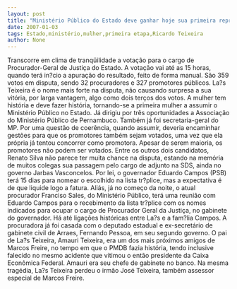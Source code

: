 ```yaml
---
layout: post
title: "Ministério Público do Estado deve ganhar hoje sua primeira representante mulher, La?s Teixeira"
date: 2007-01-03
tags: Estado,ministério,mulher,primeira etapa,Ricardo Teixeira
author: None
---
```

Transcorre em clima de tranqüilidade
 a votação para o cargo de Procurador-Geral de Justiça do Estado.
A votação vai até as 15 horas, quando terá in?cio a apuração do resultado, feito de forma manual.
São 359 votos em disputa, sendo 32 procuradores e 327 promotores públicos.
La?s Teixeira é o nome mais forte na disputa, não causando surpresa a sua vitória, por larga vantagem, algo como dois terços dos votos.
A mulher tem história e deve fazer história, tornando-se a primeira mulher a assumir o Ministério Público no Estado.
Já dirigiu por três oportunidades a Associação do Ministério Público de Pernambuco. Também já foi secretaria-geral do MP.
Por uma questão de coerência, quando assumir, deveria encaminhar gestões para que os promotores também sejam votados, uma vez que ela própria já tentou concorrer como promotora. Apesar de serem maioria, os promotores não podem ser votados.
Entre os outros dois candidatos, Renato Silva não parece ter muita chance na disputa, estando na memória de muitos colegas sua passagem pelo cargo de adjunto na SDS, ainda no governo Jarbas Vasconcelos.
Por lei, o governador Eduardo Campos (PSB) terá 15 dias para nomear o escolhido na lista tr?plice, mas a expectativa é de que liquide logo a fatura.
Aliás, já no começo da noite, o atual procurador Franciso Sales, do Ministério Público, terá uma reunião com Eduardo Campos para o recebimento da lista tr?plice com os nomes indicados para ocupar o cargo de Procurador Geral da Justiça, no gabinete do governador.
Há até ligações históricas entre La?s e a fam?lia Campos. A procuradora já foi casada com o deputado estadual e ex-secretário de gabinete civil de Arraes, Fernando Pessoa, em seu segundo governo.
O pai de La?s Teixeira, Amauri Teixeira, era um dos mais próximos amigos de Marcos Freire, no tempo em que o PMDB fazia história, tendo inclusive falecido no mesmo acidente que vitimou o então presidente da Caixa Econômica Federal. Amauri era seu chefe de gabinete no banco. Na mesma tragédia, La?s Teixeira perdeu o irmão José Teixeira, também assessor especial de Marcos Freire. 